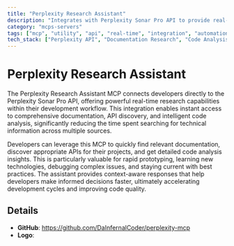 ```yaml
---
title: "Perplexity Research Assistant"
description: "Integrates with Perplexity Sonar Pro API to provide real-time research assistance for developers, enabling efficient documentation retrieval and code analysis."
category: "mcps-servers"
tags: ["mcp", "utility", "api", "real-time", "integration", "automation"]
tech_stack: ["Perplexity API", "Documentation Research", "Code Analysis", "API Discovery", "Real-time Search"]
---
```


# Perplexity Research Assistant

The Perplexity Research Assistant MCP connects developers directly to the Perplexity Sonar Pro API, offering powerful real-time research capabilities within their development workflow. This integration enables instant access to comprehensive documentation, API discovery, and intelligent code analysis, significantly reducing the time spent searching for technical information across multiple sources.

Developers can leverage this MCP to quickly find relevant documentation, discover appropriate APIs for their projects, and get detailed code analysis insights. This is particularly valuable for rapid prototyping, learning new technologies, debugging complex issues, and staying current with best practices. The assistant provides context-aware responses that help developers make informed decisions faster, ultimately accelerating development cycles and improving code quality.

## Details

- **GitHub**: https://github.com/DaInfernalCoder/perplexity-mcp
- **Logo**: 
